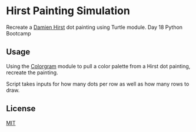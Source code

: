 # Hirst Painting Simulation

Recreate a [Damien Hirst](https://en.wikipedia.org/wiki/Damien_Hirst) dot painting using Turtle module. Day 18 Python Bootcamp


## Usage
Using the [Colorgram](https://pypi.org/project/colorgram.py/) module to pull a color palette from a Hirst dot painting, recreate the painting.

Script takes inputs for how many dots per row as well as how many rows to draw.



## License
[MIT](https://choosealicense.com/licenses/mit/)